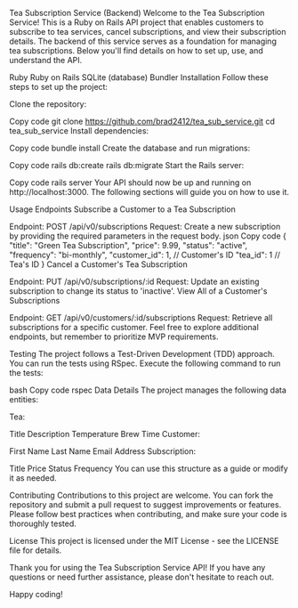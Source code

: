 Tea Subscription Service (Backend)
Welcome to the Tea Subscription Service! This is a Ruby on Rails API project that enables customers to subscribe to tea services, cancel subscriptions, and view their subscription details. The backend of this service serves as a foundation for managing tea subscriptions. Below you'll find details on how to set up, use, and understand the API.

Ruby
Ruby on Rails
SQLite (database)
Bundler
Installation
Follow these steps to set up the project:

Clone the repository:

Copy code
git clone https://github.com/brad2412/tea_sub_service.git
cd tea_sub_service
Install dependencies:

Copy code
bundle install
Create the database and run migrations:

Copy code
rails db:create
rails db:migrate
Start the Rails server:

Copy code
rails server
Your API should now be up and running on http://localhost:3000. The following sections will guide you on how to use it.

Usage
Endpoints
Subscribe a Customer to a Tea Subscription

Endpoint: POST /api/v0/subscriptions
Request: Create a new subscription by providing the required parameters in the request body.
json
Copy code
{
  "title": "Green Tea Subscription",
  "price": 9.99,
  "status": "active",
  "frequency": "bi-monthly",
  "customer_id": 1,  // Customer's ID
  "tea_id": 1  // Tea's ID
}
Cancel a Customer's Tea Subscription

Endpoint: PUT /api/v0/subscriptions/:id
Request: Update an existing subscription to change its status to 'inactive'.
View All of a Customer's Subscriptions

Endpoint: GET /api/v0/customers/:id/subscriptions
Request: Retrieve all subscriptions for a specific customer.
Feel free to explore additional endpoints, but remember to prioritize MVP requirements.

Testing
The project follows a Test-Driven Development (TDD) approach. You can run the tests using RSpec. Execute the following command to run the tests:

bash
Copy code
rspec
Data Details
The project manages the following data entities:

Tea:

Title
Description
Temperature
Brew Time
Customer:

First Name
Last Name
Email
Address
Subscription:

Title
Price
Status
Frequency
You can use this structure as a guide or modify it as needed.

Contributing
Contributions to this project are welcome. You can fork the repository and submit a pull request to suggest improvements or features. Please follow best practices when contributing, and make sure your code is thoroughly tested.

License
This project is licensed under the MIT License - see the LICENSE file for details.

Thank you for using the Tea Subscription Service API! If you have any questions or need further assistance, please don't hesitate to reach out.

Happy coding!